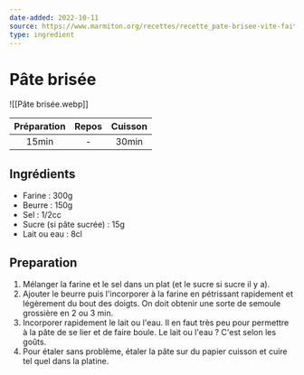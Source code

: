 ```yaml
---
date-added: 2022-10-11
source: https://www.marmiton.org/recettes/recette_pate-brisee-vite-faite_31639.aspx
type: ingredient
---
```


# Pâte brisée

![[Pâte brisée.webp]]

| Préparation | Repos | Cuisson |
|:-----------:|:-----:|:-------:|
|    15min    |   -   |  30min  |

## Ingrédients

- Farine : 300g
- Beurre : 150g
- Sel : 1/2cc
- Sucre (si pâte sucrée) : 15g
- Lait ou eau : 8cl

## Preparation

1. Mélanger la farine et le sel dans un plat (et le sucre si sucre il y a).
2. Ajouter le beurre puis l'incorporer à la farine en pétrissant rapidement et légèrement du bout des doigts. On doit obtenir une sorte de semoule grossière en 2 ou 3 min.
3. Incorporer rapidement le lait ou l'eau. Il en faut très peu pour permettre à la pâte de se lier et de faire boule. Le lait ou l'eau ? C'est selon les goûts.
4. Pour étaler sans problème, étaler la pâte sur du papier cuisson et cuire tel quel dans la platine.
